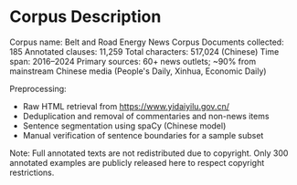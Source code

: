 # Corpus Description

Corpus name: Belt and Road Energy News Corpus
Documents collected: 185
Annotated clauses: 11,259
Total characters: 517,024 (Chinese)
Time span: 2016–2024
Primary sources: 60+ news outlets; ~90% from mainstream Chinese media (People's Daily, Xinhua, Economic Daily)

Preprocessing:
- Raw HTML retrieval from https://www.yidaiyilu.gov.cn/
- Deduplication and removal of commentaries and non-news items
- Sentence segmentation using spaCy (Chinese model)
- Manual verification of sentence boundaries for a sample subset

Note: Full annotated texts are not redistributed due to copyright. Only 300 annotated examples are publicly released here to respect copyright restrictions.

